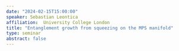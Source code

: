 ```yaml
---
date: "2024-02-15T15:00:00"
speaker: Sebastian Leontica
affiliation:  University College London
title: "Entanglement growth from squeezing on the MPS manifold"
type: seminar
abstract: false
---
```

